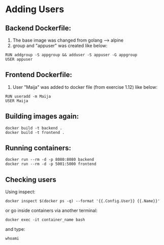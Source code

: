 # Adding Users

## Backend Dockerfile:
1. The base image was changed from golang --> alpine
2. group and "appuser" was created like below:
````
RUN addgroup -S appgroup && adduser -S appuser -G appgroup
USER appuser
````

## Frontend Dockerfile:
1. User "Maija" was added to docker file (from exercise 1.12) like below:
````
RUN useradd -m Maija
USER Maija
````

## Building images again:

````
docker build -t backend .
docker build -t frontend .
````

## Running containers:

````
docker run --rm -d -p 8080:8080 backend
docker run --rm -d -p 5001:5000 frontend
````

## Checking users

Using inspect:
````
docker inspect $(docker ps -q) --format '{{.Config.User}} {{.Name}}'
````

or go inside containers via another terminal:

````
docker exec -it container_name bash
````

and type: 
````
whoami
````











